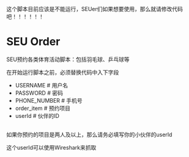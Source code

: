 这个脚本目前应该是不能运行，SEUer们如果想要使用，那么就请修改代码吧！！！！！！

# SEU Order

SEU预约各类体育活动脚本：包括羽毛球、乒乓球等

在开始运行脚本之前，必须替换代码中入下字段
- USERNAME # 用户名
- PASSWORD # 密码
- PHONE_NUMBER # 手机号
- order_item # 预约项目
- userId # 伙伴的ID

##
如果你预约的项目是两人及以上，那么请务必填写你的小伙伴的userId

这个userId可以使用Wireshark来抓取
